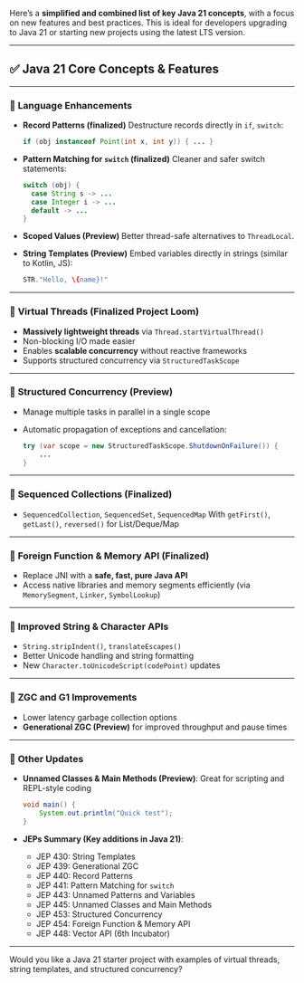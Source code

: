 Here’s a **simplified and combined list of key Java 21 concepts**, with a focus on new features and best practices. This is ideal for developers upgrading to Java 21 or starting new projects using the latest LTS version.

---

## ✅ **Java 21 Core Concepts & Features**

---

### 🔷 **Language Enhancements**

* **Record Patterns (finalized)**
  Destructure records directly in `if`, `switch`:

  ```java
  if (obj instanceof Point(int x, int y)) { ... }
  ```

* **Pattern Matching for `switch` (finalized)**
  Cleaner and safer switch statements:

  ```java
  switch (obj) {
    case String s -> ...
    case Integer i -> ...
    default -> ...
  }
  ```

* **Scoped Values (Preview)**
  Better thread-safe alternatives to `ThreadLocal`.

* **String Templates (Preview)**
  Embed variables directly in strings (similar to Kotlin, JS):

  ```java
  STR."Hello, \{name}!"
  ```

---

### 🔷 **Virtual Threads (Finalized Project Loom)**

* **Massively lightweight threads** via `Thread.startVirtualThread()`
* Non-blocking I/O made easier
* Enables **scalable concurrency** without reactive frameworks
* Supports structured concurrency via `StructuredTaskScope`

---

### 🔷 **Structured Concurrency (Preview)**

* Manage multiple tasks in parallel in a single scope
* Automatic propagation of exceptions and cancellation:

  ```java
  try (var scope = new StructuredTaskScope.ShutdownOnFailure()) {
      ...
  }
  ```

---

### 🔷 **Sequenced Collections (Finalized)**

* `SequencedCollection`, `SequencedSet`, `SequencedMap`
  With `getFirst()`, `getLast()`, `reversed()` for List/Deque/Map

---

### 🔷 **Foreign Function & Memory API (Finalized)**

* Replace JNI with a **safe, fast, pure Java API**
* Access native libraries and memory segments efficiently
  (via `MemorySegment`, `Linker`, `SymbolLookup`)

---

### 🔷 **Improved String & Character APIs**

* `String.stripIndent()`, `translateEscapes()`
* Better Unicode handling and string formatting
* New `Character.toUnicodeScript(codePoint)` updates

---

### 🔷 **ZGC and G1 Improvements**

* Lower latency garbage collection options
* **Generational ZGC (Preview)** for improved throughput and pause times

---

### 🔷 **Other Updates**

* **Unnamed Classes & Main Methods (Preview)**: Great for scripting and REPL-style coding

  ```java
  void main() {
      System.out.println("Quick test");
  }
  ```

* **JEPs Summary (Key additions in Java 21)**:

  * JEP 430: String Templates
  * JEP 439: Generational ZGC
  * JEP 440: Record Patterns
  * JEP 441: Pattern Matching for `switch`
  * JEP 443: Unnamed Patterns and Variables
  * JEP 445: Unnamed Classes and Main Methods
  * JEP 453: Structured Concurrency
  * JEP 454: Foreign Function & Memory API
  * JEP 448: Vector API (6th Incubator)

---

Would you like a Java 21 starter project with examples of virtual threads, string templates, and structured concurrency?


